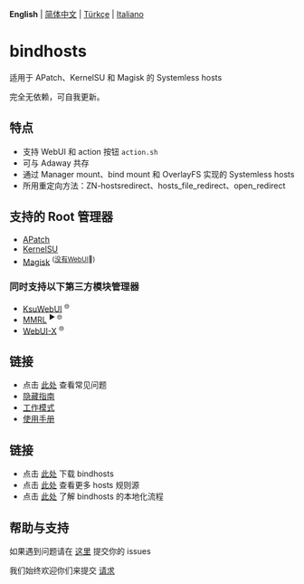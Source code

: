 **English** | [简体中文](README_zh-CN.md) | [Türkçe](README_tr-TR.md) | [Italiano](README_it-IT.md)

# bindhosts

适用于 APatch、KernelSU 和 Magisk 的 Systemless hosts

完全无依赖，可自我更新。

## 特点

- 支持 WebUI 和 action 按钮 `action.sh`
- 可与 Adaway 共存
- 通过 Manager mount、bind mount 和 OverlayFS 实现的 Systemless hosts
- 所用重定向方法：ZN-hostsredirect、hosts_file_redirect、open_redirect

## 支持的 Root 管理器

- [APatch](https://github.com/bmax121/APatch)
- [KernelSU](https://github.com/tiann/KernelSU)
- [Magisk](https://github.com/topjohnwu/Magisk)  <sup>([没有WebUI](https://github.com/topjohnwu/Magisk/issues/8609#event-15568590949)👀)</sup>

### 同时支持以下第三方模块管理器

- [KsuWebUI](https://github.com/5ec1cff/KsuWebUIStandalone)   <sup>🌐</sup>
- [MMRL](https://github.com/DerGoogler/MMRL)   <sup>▶ 🌐</sup>
- [WebUI-X](https://github.com/MMRLApp/WebUI-X-Portable)   <sup>🌐</sup>

## 链接

- 点击 [此处](Documentation/faq.md) 查看常见问题
- [隐藏指南](Documentation/hiding_zh-CN.md)
- [工作模式](Documentation/modes_zh-CN.md)
- [使用手册](Documentation/usage_zh-CN.md)

## 链接

- 点击 [此处](https://github.com/bindhosts/bindhosts/releases) 下载 bindhosts
- 点击  [此处](Documentation/sources.md) 查看更多 hosts 规则源
- 点击 [此处](Documentation/localize.md) 了解 bindhosts 的本地化流程

## 帮助与支持

如果遇到问题请在 [这里](https://github.com/bindhosts/bindhosts/issues) 提交你的 issues

我们始终欢迎你们来提交 [请求](https://github.com/bindhosts/bindhosts/pulls)

